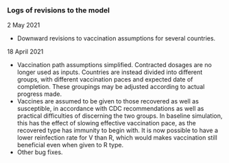 ### Logs of revisions to the model

2 May 2021
- Downward revisions to vaccination assumptions for several countries.

18 April 2021
- Vaccination path assumptions simplified. Contracted dosages are no longer used as inputs. Countries are instead divided into different groups, with different vaccination paces and expected date of completion. These groupings may be adjusted according to actual progress made.
- Vaccines are assumed to be given to those recovered as well as susceptible, in accordance with CDC recommendations as well as practical difficulties of discerning the two groups. In baseline simulation, this has the effect of slowing effective vaccination pace, as the recovered type has immunity to begin with. It is now possible to have a lower reinfection rate for V than R, which would makes vaccination still beneficial even when given to R type. 
- Other bug fixes. 
